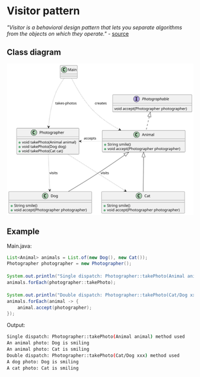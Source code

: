 # Visitor pattern

*"Visitor is a behavioral design pattern that lets you separate algorithms from the objects on which they operate."* - [source](https://refactoring.guru/design-patterns/visitor)

## Class diagram

![class-diagram](class-diagram.svg)

## Example

Main.java:

```java
List<Animal> animals = List.of(new Dog(), new Cat());
Photographer photographer = new Photographer();

System.out.println("Single dispatch: Photographer::takePhoto(Animal animal) method used");
animals.forEach(photographer::takePhoto);

System.out.println("Double dispatch: Photographer::takePhoto(Cat/Dog xxx) method used");
animals.forEach(animal -> {
    animal.accept(photographer);
});
```
Output:

```bash
Single dispatch: Photographer::takePhoto(Animal animal) method used
An animal photo: Dog is smiling
An animal photo: Cat is smiling
Double dispatch: Photographer::takePhoto(Cat/Dog xxx) method used
A dog photo: Dog is smiling
A cat photo: Cat is smiling
```